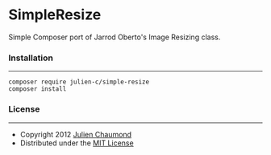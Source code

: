 # SimpleResize

Simple Composer port of Jarrod Oberto's Image Resizing class.

### Installation
---
```
composer require julien-c/simple-resize
composer install
```

### License
---
* Copyright 2012 [Julien Chaumond](http://julien-c.fr)
* Distributed under the [MIT License](http://creativecommons.org/licenses/MIT/)